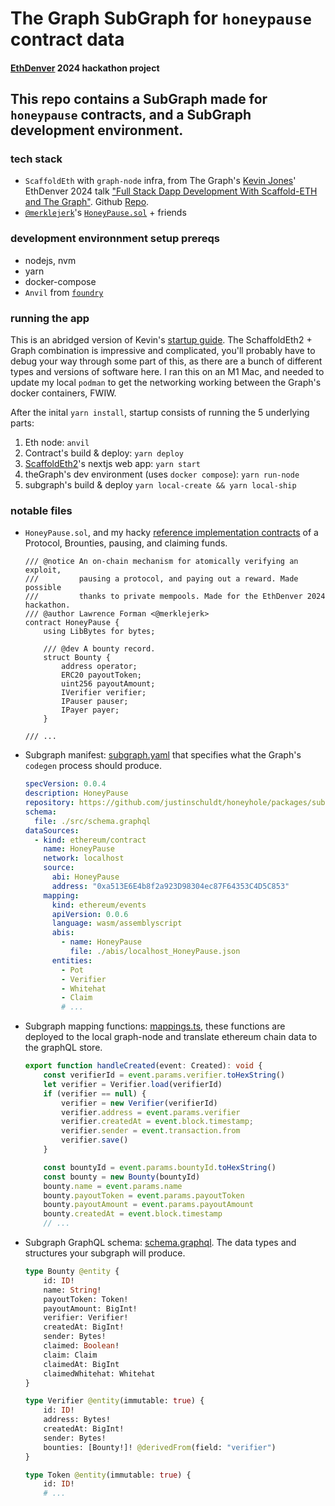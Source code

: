 # The Graph SubGraph for `honeypause` contract data
#### [EthDenver](https://www.ethdenver.com/) 2024 hackathon project

## This repo contains a SubGraph made for `honeypause` contracts, and a SubGraph development environment.

###  tech stack
- `ScaffoldEth` with `graph-node` infra, from The Graph's [Kevin Jones](https://github.com/kmjones1979)' EthDenver 2024 talk ["Full Stack Dapp Development With Scaffold-ETH and The Graph"](https://www.ethdenver.com/agenda/full-stack-dapp-development-with-scaffold-eth-and-the-graph-9dbfd). Github [Repo](https://github.com/kmjones1979/full-stack-dapp-workshop/tree/main).
- [`@merklejerk`](https://github.com/merklejerk)'s [`HoneyPause.sol`](https://github.com/merklejerk/honeypause) + friends

### development environnment setup prereqs
- nodejs, nvm
- yarn
- docker-compose
- `Anvil` from [`foundry`](https://github.com/foundry-rs/foundry)

### running the app

This is an abridged version of Kevin's [startup guide](). The SchaffoldEth2 + Graph combination is impressive and complicated, you'll probably have to debug your way through some part of this, as there are a bunch of different types and versions of software here. I ran this on an M1 Mac, and needed to update my local `podman` to get the networking working between the Graph's docker containers, FWIW.

After the inital `yarn install`, startup consists of running the 5 underlying parts:

1. Eth node: `anvil`
1.  Contract's build & deploy: `yarn deploy`
1. [ScaffoldEth2](https://github.com/scaffold-eth/scaffold-eth-2)'s nextjs web app: `yarn start`
1. theGraph's dev environment (uses `docker compose`): `yarn run-node`
1. subgraph's build & deploy `yarn local-create && yarn local-ship`

### notable files

- `HoneyPause.sol`, and my hacky [reference implementation contracts](/packages/hardhat/contracts/) of a Protocol, Brounties, pausing, and claiming funds.
    ```Solidity
    /// @notice An on-chain mechanism for atomically verifying an exploit,
    ///         pausing a protocol, and paying out a reward. Made possible
    ///         thanks to private mempools. Made for the EthDenver 2024 hackathon. 
    /// @author Lawrence Forman <@merklejerk>
    contract HoneyPause {
        using LibBytes for bytes;

        /// @dev A bounty record.
        struct Bounty {
            address operator;
            ERC20 payoutToken;
            uint256 payoutAmount;
            IVerifier verifier;
            IPauser pauser;
            IPayer payer; 
        }

    /// ...
    ```
- Subgraph manifest: [subgraph.yaml](/packages/subgraph/subgraph.yaml) that specifies what the Graph's `codegen` process should produce.
    ```yaml
    specVersion: 0.0.4
    description: HoneyPause
    repository: https://github.com/justinschuldt/honeyhole/packages/subgraph/
    schema:
      file: ./src/schema.graphql
    dataSources:
      - kind: ethereum/contract
        name: HoneyPause
        network: localhost
        source:
          abi: HoneyPause
          address: "0xa513E6E4b8f2a923D98304ec87F64353C4D5C853"
        mapping:
          kind: ethereum/events
          apiVersion: 0.0.6
          language: wasm/assemblyscript
          abis:
            - name: HoneyPause
              file: ./abis/localhost_HoneyPause.json
          entities:
            - Pot
            - Verifier
            - Whitehat
            - Claim
            # ...
    ```
- Subgraph mapping functions: [mappings.ts](/packages/subgraph/src/mappings.ts), these functions are deployed to the local graph-node and translate ethereum chain data to the graphQL store.
    ```typescript
    export function handleCreated(event: Created): void {
        const verifierId = event.params.verifier.toHexString()
        let verifier = Verifier.load(verifierId)
        if (verifier == null) {
            verifier = new Verifier(verifierId)
            verifier.address = event.params.verifier
            verifier.createdAt = event.block.timestamp;
            verifier.sender = event.transaction.from
            verifier.save()
        }

        const bountyId = event.params.bountyId.toHexString()
        const bounty = new Bounty(bountyId)
        bounty.name = event.params.name
        bounty.payoutToken = event.params.payoutToken
        bounty.payoutAmount = event.params.payoutAmount
        bounty.createdAt = event.block.timestamp
        // ...
    ```
- Subgraph GraphQL schema: [schema.graphql](/packages/subgraph/src/schema.graphql). The data types and structures your subgraph will produce.
    ```GraphQL
    type Bounty @entity {
        id: ID!
        name: String!
        payoutToken: Token!
        payoutAmount: BigInt!
        verifier: Verifier!
        createdAt: BigInt!
        sender: Bytes!
        claimed: Boolean!
        claim: Claim
        claimedAt: BigInt
        claimedWhitehat: Whitehat
    }

    type Verifier @entity(immutable: true) {
        id: ID!
        address: Bytes!
        createdAt: BigInt!
        sender: Bytes!
        bounties: [Bounty!]! @derivedFrom(field: "verifier")
    }

    type Token @entity(immutable: true) {
        id: ID!
        # ...
    ```

